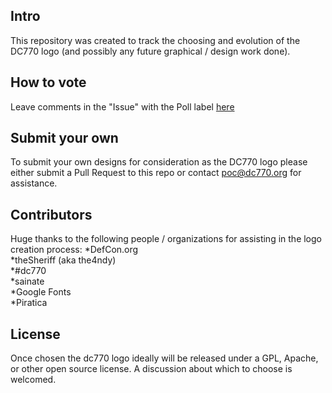 ## Intro

This repository was created to track the choosing and evolution of the DC770 logo (and possibly any future graphical / design work done). 

## How to vote

Leave comments in the "Issue" with the Poll label [here](https://github.com/dc770/logo/issues/1)

## Submit your own

To submit your own designs for consideration as the DC770 logo please either submit a Pull Request to this repo or contact poc@dc770.org for assistance.

## Contributors

Huge thanks to the following people / organizations for assisting in the logo creation process:
*DefCon.org  
*theSheriff (aka the4ndy)  
*#dc770  
*sainate  
*Google Fonts  
*Piratica  

## License

Once chosen the dc770 logo ideally will be released under a GPL, Apache, or other open source license. A discussion about which to choose is welcomed. 
